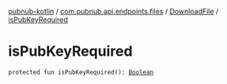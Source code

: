 [pubnub-kotlin](../../index.md) / [com.pubnub.api.endpoints.files](../index.md) / [DownloadFile](index.md) / [isPubKeyRequired](./is-pub-key-required.md)

# isPubKeyRequired

`protected fun isPubKeyRequired(): `[`Boolean`](https://kotlinlang.org/api/latest/jvm/stdlib/kotlin/-boolean/index.html)